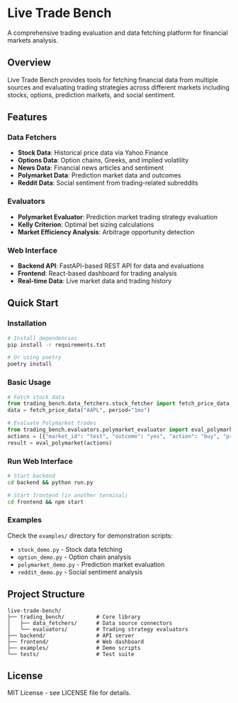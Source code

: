# Live Trade Bench

A comprehensive trading evaluation and data fetching platform for financial markets analysis.

## Overview

Live Trade Bench provides tools for fetching financial data from multiple sources and evaluating trading strategies across different markets including stocks, options, prediction markets, and social sentiment.

## Features

### Data Fetchers
- **Stock Data**: Historical price data via Yahoo Finance
- **Options Data**: Option chains, Greeks, and implied volatility
- **News Data**: Financial news articles and sentiment
- **Polymarket Data**: Prediction market data and outcomes
- **Reddit Data**: Social sentiment from trading-related subreddits

### Evaluators
- **Polymarket Evaluator**: Prediction market trading strategy evaluation
- **Kelly Criterion**: Optimal bet sizing calculations
- **Market Efficiency Analysis**: Arbitrage opportunity detection

### Web Interface
- **Backend API**: FastAPI-based REST API for data and evaluations
- **Frontend**: React-based dashboard for trading analysis
- **Real-time Data**: Live market data and trading history

## Quick Start

### Installation

```bash
# Install dependencies
pip install -r requirements.txt

# Or using poetry
poetry install
```

### Basic Usage

```python
# Fetch stock data
from trading_bench.data_fetchers.stock_fetcher import fetch_price_data
data = fetch_price_data("AAPL", period="1mo")

# Evaluate Polymarket trades
from trading_bench.evaluators.polymarket_evaluator import eval_polymarket
actions = [{"market_id": "test", "outcome": "yes", "action": "buy", "price": 0.6, "quantity": 100}]
result = eval_polymarket(actions)
```

### Run Web Interface

```bash
# Start backend
cd backend && python run.py

# Start frontend (in another terminal)
cd frontend && npm start
```

### Examples

Check the `examples/` directory for demonstration scripts:
- `stock_demo.py` - Stock data fetching
- `option_demo.py` - Option chain analysis
- `polymarket_demo.py` - Prediction market evaluation
- `reddit_demo.py` - Social sentiment analysis

## Project Structure

```
live-trade-bench/
├── trading_bench/          # Core library
│   ├── data_fetchers/      # Data source connectors
│   └── evaluators/         # Trading strategy evaluators
├── backend/                # API server
├── frontend/               # Web dashboard
├── examples/               # Demo scripts
└── tests/                  # Test suite
```

## License

MIT License - see LICENSE file for details.